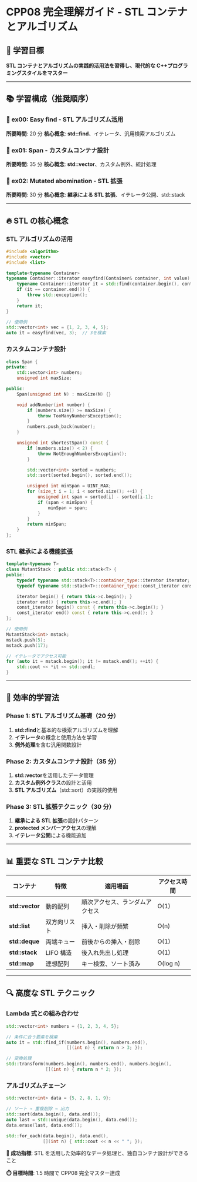 # CPP08 完全理解ガイド - STL コンテナとアルゴリズム

## 🎯 学習目標

**STL コンテナとアルゴリズムの実践的活用法を習得し、現代的な C++プログラミングスタイルをマスター**

---

## 📚 学習構成（推奨順序）

### 📖 ex00: Easy find - STL アルゴリズム活用

**所要時間**: 20 分
**核心概念**: **std::find**、イテレータ、汎用検索アルゴリズム

### 📖 ex01: Span - カスタムコンテナ設計

**所要時間**: 35 分
**核心概念**: **std::vector**、カスタム例外、統計処理

### 📖 ex02: Mutated abomination - STL 拡張

**所要時間**: 30 分
**核心概念**: **継承による STL 拡張**、イテレータ公開、std::stack

---

## 🔥 STL の核心概念

### STL アルゴリズムの活用

```cpp
#include <algorithm>
#include <vector>
#include <list>

template<typename Container>
typename Container::iterator easyfind(Container& container, int value) {
    typename Container::iterator it = std::find(container.begin(), container.end(), value);
    if (it == container.end()) {
        throw std::exception();
    }
    return it;
}

// 使用例
std::vector<int> vec = {1, 2, 3, 4, 5};
auto it = easyfind(vec, 3);  // 3を検索
```

### カスタムコンテナ設計

```cpp
class Span {
private:
    std::vector<int> numbers;
    unsigned int maxSize;

public:
    Span(unsigned int N) : maxSize(N) {}

    void addNumber(int number) {
        if (numbers.size() >= maxSize) {
            throw TooManyNumbersException();
        }
        numbers.push_back(number);
    }

    unsigned int shortestSpan() const {
        if (numbers.size() < 2) {
            throw NotEnoughNumbersException();
        }

        std::vector<int> sorted = numbers;
        std::sort(sorted.begin(), sorted.end());

        unsigned int minSpan = UINT_MAX;
        for (size_t i = 1; i < sorted.size(); ++i) {
            unsigned int span = sorted[i] - sorted[i-1];
            if (span < minSpan) {
                minSpan = span;
            }
        }
        return minSpan;
    }
};
```

### STL 継承による機能拡張

```cpp
template<typename T>
class MutantStack : public std::stack<T> {
public:
    typedef typename std::stack<T>::container_type::iterator iterator;
    typedef typename std::stack<T>::container_type::const_iterator const_iterator;

    iterator begin() { return this->c.begin(); }
    iterator end() { return this->c.end(); }
    const_iterator begin() const { return this->c.begin(); }
    const_iterator end() const { return this->c.end(); }
};

// 使用例
MutantStack<int> mstack;
mstack.push(5);
mstack.push(17);

// イテレータでアクセス可能
for (auto it = mstack.begin(); it != mstack.end(); ++it) {
    std::cout << *it << std::endl;
}
```

---

## 🎯 効率的学習法

### Phase 1: STL アルゴリズム基礎（20 分）

1. **std::find**と基本的な検索アルゴリズムを理解
2. **イテレータ**の概念と使用方法を学習
3. **例外処理**を含む汎用関数設計

### Phase 2: カスタムコンテナ設計（35 分）

1. **std::vector**を活用したデータ管理
2. **カスタム例外クラス**の設計と活用
3. **STL アルゴリズム**（std::sort）の実践的使用

### Phase 3: STL 拡張テクニック（30 分）

1. **継承による STL 拡張**の設計パターン
2. **protected メンバーアクセス**の理解
3. **イテレータ公開**による機能追加

---

## 📊 重要な STL コンテナ比較

| コンテナ        | 特徴         | 適用場面                       | アクセス時間 |
| --------------- | ------------ | ------------------------------ | ------------ |
| **std::vector** | 動的配列     | 順次アクセス、ランダムアクセス | O(1)         |
| **std::list**   | 双方向リスト | 挿入・削除が頻繁               | O(n)         |
| **std::deque**  | 両端キュー   | 前後からの挿入・削除           | O(1)         |
| **std::stack**  | LIFO 構造    | 後入れ先出し処理               | O(1)         |
| **std::map**    | 連想配列     | キー検索、ソート済み           | O(log n)     |

---

## 🔍 高度な STL テクニック

### Lambda 式との組み合わせ

```cpp
std::vector<int> numbers = {1, 2, 3, 4, 5};

// 条件に合う要素を検索
auto it = std::find_if(numbers.begin(), numbers.end(),
                       [](int n) { return n > 3; });

// 変換処理
std::transform(numbers.begin(), numbers.end(), numbers.begin(),
               [](int n) { return n * 2; });
```

### アルゴリズムチェーン

```cpp
std::vector<int> data = {5, 2, 8, 1, 9};

// ソート → 重複削除 → 出力
std::sort(data.begin(), data.end());
auto last = std::unique(data.begin(), data.end());
data.erase(last, data.end());

std::for_each(data.begin(), data.end(),
              [](int n) { std::cout << n << " "; });
```

**🎯 成功指標**: STL を活用した効率的なデータ処理と、独自コンテナ設計ができること

**⏱️ 目標時間**: 1.5 時間で CPP08 完全マスター達成




